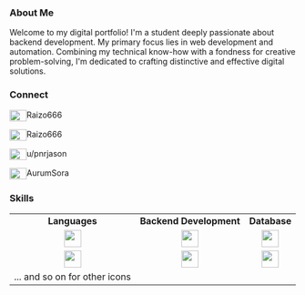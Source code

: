 ### About Me
Welcome to my digital portfolio! I'm a student deeply passionate about backend development. My primary focus lies in web development and automation. Combining my technical know-how with a fondness for creative problem-solving, I'm dedicated to crafting distinctive and effective digital solutions.

### Connect
<p align="left">
<img align="center" src="https://www.svgrepo.com/show/331368/discord-v2.svg" height="20" width="30"/>Raizo666
</p>
<p align="left">
<img align="center" src="https://www.svgrepo.com/show/452115/telegram.svg" height="20" width="30"/>Raizo666
</p>
<p align="left">
<img align="center" src="https://www.svgrepo.com/show/452094/reddit.svg" height="20" width="30"/>u/pnrjason
</p>
<p align="left">
<img align="center" src="https://www.svgrepo.com/show/448251/twitch.svg" height="20" width="30"/>AurumSora
</p>

### Skills

| | | |
|:---:|:---:|:---:|
| **Languages** | **Backend Development** | **Database** |
| <img src="URL_FOR_C#" width="30" height="30"> | <img src="URL_FOR_NODE" width="30" height="30"> | <img src="URL_FOR_MONGODB" width="30" height="30"> |
| <img src="URL_FOR_PYTHON" width="30" height="30"> | <img src="URL_FOR_EXPRESS" width="30" height="30"> | <img src="URL_FOR_MYSQL" width="30" height="30"> |
| ... and so on for other icons |
